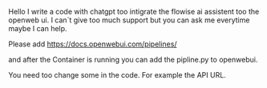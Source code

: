 Hello I write a code with chatgpt too intigrate the flowise ai assistent too the openweb ui. I can´t give too much support but you can ask me everytime maybe I can help.


Please add https://docs.openwebui.com/pipelines/

and after the Container is running you can add the pipline.py to openwebui.

You need too change some in the code. For example the API URL. 
